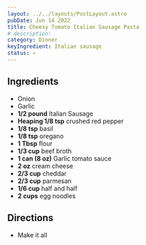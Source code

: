 ```yaml
---
layout: ../../layouts/PostLayout.astro
pubDate: Jun 14 2022
title: Cheesy Tomato Italian Sausage Pasta
# description:
category: Dinner
keyIngredient: Italian sausage
status: ⭐
---
```


## Ingredients
- Onion
- Garlic
- **1/2 pound** Italian Sausage
- **Heaping 1/8 tsp** crushed red pepper
- **1/8 tsp** basil
- **1/8 tsp** oregano
- **1 Tbsp** flour
- **1/3 cup** beef broth
- **1 can (8 oz)** Garlic tomato sauce
- **2 oz** cream cheese
- **2/3 cup** cheddar
- **2/3 cup** parmesan
- **1/6 cup** half and half
- **2 cups** egg noodles

## Directions
- Make it all
